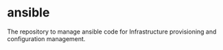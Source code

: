 # ansible
The repository to manage ansible code for Infrastructure provisioning and configuration management.
